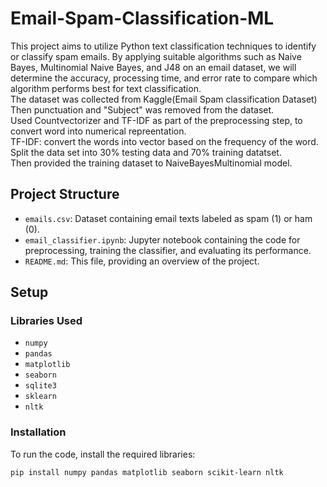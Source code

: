 # Email-Spam-Classification-ML
This project aims to utilize Python text classification techniques to identify or classify spam emails. By applying suitable algorithms such as Naive Bayes, Multinomial Naive Bayes, and J48 on an email dataset, we will determine the accuracy, processing time, and error rate to compare which algorithm performs best for text classification.  
The dataset was collected from Kaggle(Email Spam classification Dataset)  
Then punctuation and "Subject" was removed from the dataset.  
Used Countvectorizer and TF-IDF as part of the preprocessing step, to convert word into numerical repreentation.  
TF-IDF: convert the words into vector based on the frequency of the word.  
Split the data set into 30% testing data and 70% training datatset.  
Then provided the training dataset to NaiveBayesMultinomial model.  


## Project Structure

- `emails.csv`: Dataset containing email texts labeled as spam (1) or ham (0).
- `email_classifier.ipynb`: Jupyter notebook containing the code for preprocessing, training the classifier, and evaluating its performance.
- `README.md`: This file, providing an overview of the project.

## Setup

### Libraries Used

- `numpy`
- `pandas`
- `matplotlib`
- `seaborn`
- `sqlite3`
- `sklearn`
- `nltk`

### Installation

To run the code, install the required libraries:

```bash
pip install numpy pandas matplotlib seaborn scikit-learn nltk
```

